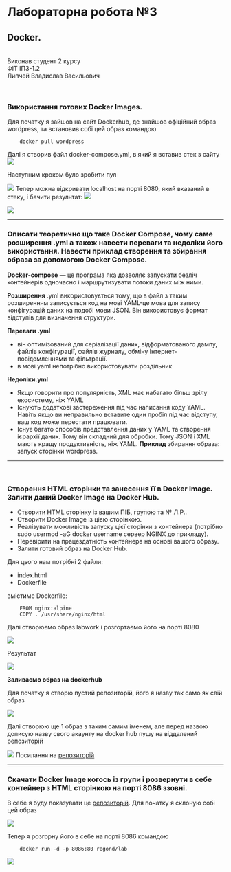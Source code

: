 # Лабораторна робота №3
## **Docker.**
<br>
Виконав студент 2 курсу <br>
ФІТ ІПЗ-1.2 <br>
Липчей Владислав Васильович

&nbsp;
### **Використання готових Docker Images.**
Для початку я зайшов на сайт Dockerhub, де знайшов офіційний образ wordpress, та встановив собі цей образ командою
```
    docker pull wordpress
```

Далі я створив файл docker-compose.yml, в який я вставив стек з сайту
![](img/docker-compose.jpg)

Наступним кроком було зробити пул

![](img/wordpressPull.jpg)
Тепер можна відкривати localhost на порті 8080, який вказаний в стеку, і бачити результат:
![](img/wordpressPage.jpg)

![](img/wordpressPage2.jpg)

<hr>

### **Описати теоретично що таке Docker Compose, чому саме розширення .yml а також навести переваги та недоліки його використання. Навести приклад створення та збирання образа за допомогою Docker Compose.**

**Docker-compose** — це  програма яка дозволяє запускати безліч контейнерів одночасно і маршрутизувати потоки даних між ними.

**Розширення** .yml використовується тому, що в файл з таким розширенням записується код на мові YAML-це мова для запису конфігурацій даних на подобі мови JSON. Він використовує формат відступів для визначення структури.

**Переваги .yml**
 - він оптимізований для серіалізації даних, відформатованого дампу, файлів конфігурації, файлів журналу, обміну Інтернет-повідомленнями та фільтрації.
 - в мові yaml непотрібно використовувати роздільник 

**Недоліки.yml**
 - Якщо говорити про популярність, XML має набагато більш зрілу екосистему, ніж YAML
 - Існують додаткові застереження під час написання коду YAML. Навіть якщо ви неправильно вставите один пробіл під час відступу, ваш код може перестати працювати.
 - Існує багато способів представлення даних у YAML та створення ієрархії даних. Тому він складний для обробки. Тому JSON і XML мають кращу продуктивність, ніж YAML.
**Приклад** збирання образа: запуск сторінки wordpress.
<hr>

&nbsp;
### **Створення HTML сторінки та занесення її в Docker Image. Залити даний Docker Image на Docker Hub.**

- Створити HTML сторінку із вашим ПІБ, групою та № Л.Р..
- Створити Docker Image із цією сторінкою.
- Реалізувати можливість запуску цієї сторінки з контейнера (потрібно sudo usermod -aG docker username сервер NGINX до прикладу). 
- Перевірити на працездатність контейнера на основі вашого образу. 
- Залити готовий образ на Docker Hub.

Для цього нам потрібні 2 файли:
 - index.html
 - Dockerfile

вмістиме Dockerfile:
    
        FROM nginx:alpine
        COPY . /usr/share/nginx/html
Далі створюємо образ labwork і розгортаємо його на порті 8080

![](img/htmlBuild.jpg)

Результат

![](img/res.jpg)

**Заливаємо образ на dockerhub**

Для початку я створю пустий репозиторій, його я назву так само як свій образ


![](img/dockerHub.jpg)

Далі створюю ще 1 образ з таким самим іменем, але перед назвою дописую назву свого акаунту на docker hub пушу на віддалений репозиторій

![](img/dockerPush.jpg)
Посилання на [репозиторій](https://hub.docker.com/repository/docker/vladlipchey/labwork)
<hr>

### **Скачати Docker Image когось із групи і розвернути в себе контейнер з HTML сторінкою на порті 8086 ззовні.**
В себе я буду показувати це [репозиторій](https://hub.docker.com/repository/docker/regond/lab). Для початку я склоную собі цей образ

![](img/regondPull.jpg)

Тепер я розгорну його в себе на порті 8086 командою
```
    docker run -d -p 8086:80 regond/lab
```
![](img/tkach.jpg)